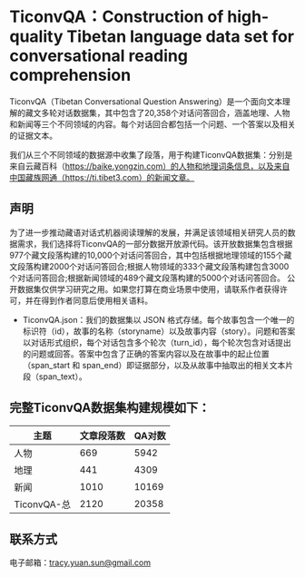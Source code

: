 # TiconvQA：Construction of high-quality Tibetan language data set for conversational reading comprehension

TiconvQA（Tibetan Conversational Question Answering）是一个面向文本理解的藏文多轮对话数据集，其中包含了20,358个对话问答回合，涵盖地理、人物和新闻等三个不同领域的内容。每个对话回合都包括一个问题、一个答案以及相关的证据文本。

我们从三个不同领域的数据源中收集了段落，用于构建TiconvQA数据集：分别是来自云藏百科（https://baike.yongzin.com）的人物和地理词条信息，以及来自中国藏族网通（https://ti.tibet3.com）的新闻文章。

## 声明
为了进一步推动藏语对话式机器阅读理解的发展，并满足该领域相关研究人员的数据需求，我们选择将TiconvQA的一部分数据开放源代码。该开放数据集包含根据977个藏文段落构建的10,000个对话问答回合，其中包括根据地理领域的155个藏文段落构建2000个对话问答回合;根据人物领域的333个藏文段落构建包含3000个对话问答回合;根据新闻领域的489个藏文段落构建的5000个对话问答回合。
公开数据集仅供学习研究之用。如果您打算在商业场景中使用，请联系作者获得许可，并在得到作者同意后使用相关语料。

- TiconvQA.json：我们的数据集以 JSON 格式存储。每个故事包含一个唯一的标识符（id），故事的名称（storyname）以及故事内容（story）。问题和答案以对话形式组织，每个对话包含多个轮次（turn_id），每个轮次包含对话提出的问题或回答。答案中包含了正确的答案内容以及在故事中的起止位置（span_start 和 span_end）即证据部分，以及从故事中抽取出的相关文本片段（span_text）。

## 完整TiconvQA数据集构建规模如下：
| 主题   |文章段落数 | QA对数  |
|--------|------------|---------|
| 人物   | 669        | 5942    |
| 地理   | 441        | 4309    |
| 新闻   | 1010       | 10169   |
| TiconvQA-总| 2120       | 20358   |

## 联系方式
电子邮箱：tracy.yuan.sun@gmail.com
